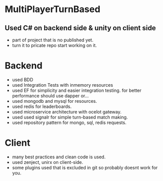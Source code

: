 # MultiPlayerTurnBased


## Used C# on backend side & unity on client side

- part of project that is no published yet.
- turn it to pricate repo start working on it. 
# Backend
- used BDD
- used Integration Tests with inmemory resources
- used EF for simplicity and easier integration testing. for better performance should use dapper or...
- used mongodb and mysql for resources.
- used redis for leaderboards.
- used microservice architecture with ocelot gateway.
- used used signalr for simple turn-based match making.
- used repository pattern for mongo, sql, redis requests. 

# Client
- many best practices and clean code is used.
- used zenject, unirx on client-side.
- some  plugins used that is excluded in git so probably doesnt work for you.
